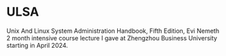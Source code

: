 # ULSA
Unix And Linux System Administration Handbook, Fifth Edition, Evi Nemeth
2 month intensive course lecture I gave at Zhengzhou Business University starting in April 2024.
